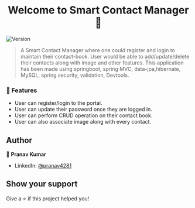 <h1 align="center">Welcome to Smart Contact Manager 👋</h1>
<p>
  <img alt="Version" src="https://img.shields.io/badge/version-1.0.0-blue.svg?cacheSeconds=2592000" />
</p>

> A Smart Contact Manager where one could register and login to maintain their contact-book. User would be able to add/update/delete their contacts along with image and other features. This application has been made using springboot, spring MVC, data-jpa,hibernate, MySQL, spring security, validation, Devtools.

### 🚀 Features
- User can register/login to the portal.
- User can update their password once they are logged in.
- User can perform CRUD operation on their contact book.
- User can also associate image along with every contact.

## Author

👤 **Pranav Kumar**

* LinkedIn: [@pranav4281](https://www.linkedin.com/in/pranav4281/)

## Show your support

Give a ⭐️ if this project helped you!
